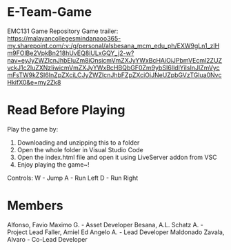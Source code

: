 # E-Team-Game
EMC131 Game Repository
Game trailer:
https://malayancollegesmindanaoo365-my.sharepoint.com/:v:/g/personal/alsbesana_mcm_edu_ph/EXW9gLn1_zlHm9FOlBe2VpkBn218hUvEQ8iULxGQY_j2-w?nav=eyJyZWZlcnJhbEluZm8iOnsicmVmZXJyYWxBcHAiOiJPbmVEcml2ZUZvckJ1c2luZXNzIiwicmVmZXJyYWxBcHBQbGF0Zm9ybSI6IldlYiIsInJlZmVycmFsTW9kZSI6InZpZXciLCJyZWZlcnJhbFZpZXciOiJNeUZpbGVzTGlua0NvcHkifX0&e=my2Zk8

# Read Before Playing
Play the game by:
1. Downloading and unzipping this to a folder
2. Open the whole folder in Visual Studio Code
3. Open the index.html file and open it using LiveServer addon from VSC
4. Enjoy playing the game~!

Controls:
W - Jump
A - Run Left
D - Run Right

# Members
Alfonso, Favio Maximo G. - Asset Developer
Besana, A.L. Schatz A. - Project Lead
Faller, Amiel Ed Angelo A. - Lead Developer
Maldonado Zavala, Alvaro - Co-Lead Developer
